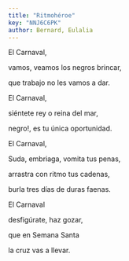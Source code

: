```yaml
---
title: "Ritmohéroe"
key: "NNJ6C6PK"
author: Bernard, Eulalia
---
```

<div data-schema-version="8"><p>El Carnaval,</p> <p>vamos, veamos los negros brincar,</p> <p>que trabajo no les vamos a dar.</p> <p></p> <p>El Carnaval,</p> <p>siéntete rey o reina del mar,</p> <p>negro!, es tu única oportunidad.</p> <p></p> <p>El Carnaval,</p> <p>Suda, embriaga, vomita tus penas,</p> <p>arrastra con ritmo tus cadenas,</p> <p>burla tres días de duras faenas.</p> <p></p> <p>El Carnaval</p> <p>desfigúrate, haz gozar,</p> <p>que en Semana Santa</p> <p>la cruz vas a llevar.</p> </div>